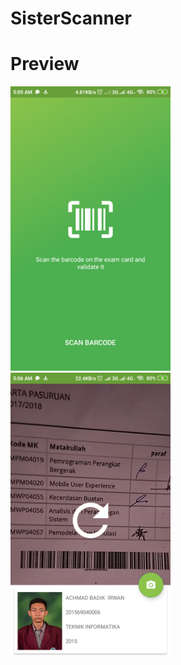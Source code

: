 # SisterScanner


# Preview 
<img src="https://github.com/badikirwan/SisterScanner/blob/master/device-2019-01-05-050524.png" width=256/>&nbsp;
<img src="https://github.com/badikirwan/SisterScanner/blob/master/device-2019-01-05-050631.png" width=256/>&nbsp;
